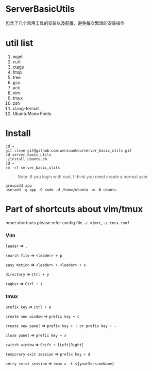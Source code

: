 # ServerBasicUtils

包含了几个常用工具的安装以及配置，避免每次繁琐的安装操作

# util list

1. wget
2. curl
3. ctags
4. htop
5. tree
6. gcc
7. ack
8. vim
9. tmux
10. zsh
11. clang-format
12. UbuntuMono Fonts

# Install

```shell
cd ~
git clone git@github.com:wenxuankou/server_basic_utils.git
cd server_basic_utils
./install_ubuntu.sh
cd ~
rm -rf server_basic_utils
```

> Note: If you login with root, I think you need create a normal user

```shell
groupadd app
useradd -g app -G sudo -d /home/ubuntu -m -N ubuntu
```

# Part of shortcuts about vim/tmux

more shortcuts please refer config file `~/.vimrc`, `~/.tmux.conf`

### Vim

`leader` => `,`

`search file` => `<leader> + p`

`easy motion` => `<leader> + <leader> + s`

`directory` => `Ctrl + y`

`tagbar` => `Ctrl + i`

### tmux

`prefix key` => `Ctrl + e`

`create new window` => `prefix key + c`

`create new panel` => `prefix key + | or prefix key + -`

`close panel` => `prefix key + x`

`switch window` => `Shift + [Left|Right]`

`temporary exit session` => `prefix key + d`

`entry exist session` => `tmux a -t ${yourSessionName}`
